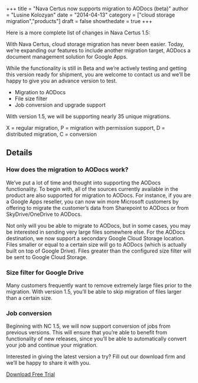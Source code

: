 +++
  title = "Nava Certus now supports migration to AODocs (beta)"
  author = "Lusine Kolozyan"
  date = "2014-04-13"
  category = ["cloud storage migration","products"]
  draft = false
  showthedate = true
+++

Here is a more complete list of changes in Nava Certus 1.5:

With Nava Certus, cloud storage migration has never been easier. Today, we’re expanding our features to include another migration target, AODocs a document management solution for Google Apps.

While the functionality is still in Beta and we’re actively testing and getting this version ready for shipment, you are welcome to contact us and we’ll be happy to give you an advance version to test.

- Migration to AODocs
- File size filter
- Job conversion and upgrade support

With version 1.5, we will be supporting nearly 35 unique migrations.

X = regular migration, P = migration with permission support, D = distributed migration, C = conversion

## Details

### How does the migration to AODocs work?

We’ve put a lot of time and thought into supporting the AODocs functionality. To begin with, all of the sources currently available in the product are also supported for migration to AODocs. For instance, if you are a Google Apps reseller, you can now win more Microsoft customers by offering to migrate the customer’s data from Sharepoint to AODocs or from SkyDrive/OneDrive to AODocs.

Not only will you be able to migrate to AODocs, but in some cases, you may be interested in sending very large files somewhere else. For the AODocs destination, we now support a secondary Google Cloud Storage location. Files smaller or equal to a certain size will go to AODocs (which is actually built on top of Google Drive). Files greater than the configured size filter will be sent to Google Cloud Storage.

### Size filter for Google Drive

Many customers frequently want to remove extremely large files prior to the migration. With version 1.5, you’ll be able to skip migration of files larger than a certain size.

### Job conversion

Beginning with NC 1.5, we will now support conversion of jobs from previous versions. This will ensure that you’re able to benefit from functionality of new releases, since you’ll be able to automatically convert your job and continue your migration.

Interested in giving the latest version a try? Fill out our download firm and we’ll be happy to share it with you.

[Download Free Trial](/products/downloads-nava-certus/)